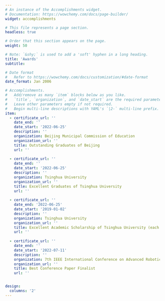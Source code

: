 ```yaml
---
# An instance of the Accomplishments widget.
# Documentation: https://wowchemy.com/docs/page-builder/
widget: accomplishments

# This file represents a page section.
headless: true

# Order that this section appears on the page.
weight: 50

# Note: `&shy;` is used to add a 'soft' hyphen in a long heading.
title: 'Awards'
subtitle:

# Date format
#   Refer to https://wowchemy.com/docs/customization/#date-format
date_format: Jan 2006

# Accomplishments.
#   Add/remove as many `item` blocks below as you like.
#   `title`, `organization`, and `date_start` are the required parameters.
#   Leave other parameters empty if not required.
#   Begin multi-line descriptions with YAML's `|2-` multi-line prefix.
item:
  - certificate_url: ''
    date_end: ''
    date_start: '2022-06-25'
    description: ''
    organization: Beijing Municipal Commission of Education
    organization_url: ''
    title: Outstanding Graduates of Beijing
    url: ''
    
  - certificate_url: ''
    date_end: ''
    date_start: '2022-06-25'
    description: ''
    organization: Tsinghua University
    organization_url: ''
    title: Excellent Graduates of Tsinghua University
    url: ''
    
  - certificate_url: ''
    date_end: '2022-06-25'
    date_start: '2019-01-02'
    description: ''
    organization: Tsinghua University
    organization_url: ''
    title: Excellent Academic Scholarship of Tsinghua University (each year)
    url: ''
    
  - certificate_url: ''
    date_end: ''
    date_start: '2022-07-11'
    description: ''
    organization: 7th IEEE International Conference on Advanced Robotics and Mechatronics
    organization_url: ''
    title: Best Conference Paper Finalist
    url: ''


design:
  columns: '2'
---
```

